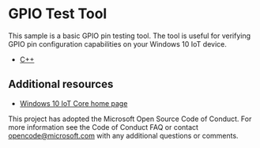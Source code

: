 GPIO Test Tool
===============

This sample is a basic GPIO pin testing tool.  The tool is useful for verifying GPIO pin configuration capabilities on your Windows 10 IoT device.

* [C++](./Cpp/README.md)

## Additional resources
* [Windows 10 IoT Core home page](https://developer.microsoft.com/en-us/windows/iot/)

This project has adopted the Microsoft Open Source Code of Conduct. For more information see the Code of Conduct FAQ or contact <opencode@microsoft.com> with any additional questions or comments.
